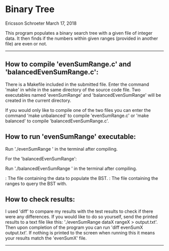 # Binary Tree
Ericsson Schroeter
March 17, 2018

This program populates a binary search tree with a given file of integer data.
It then finds if the numbers within given ranges (provided in another file) are
even or not.

*******************************************************************************

## How to compile 'evenSumRange.c' and 'balancedEvenSumRange.c':

There is a Makefile included in the submitted file.  Enter the command 'make' in
while in the same directory of the source code file.  Two executables named
'evenSumRange' and 'balancedEvenSumRange' will be created in the current directory.

If you would only like to compile one of the two files you can enter the command
'make unbalanced' to compile 'evenSumRange.c' or 'make balanced' to compile
'balancedEvenSumRange.c'.

## How to run 'evenSumRange' executable:

Run './evenSumRange <data-file> <range-file>' in the terminal after compiling.

For the 'balancedEvenSumRange':

Run './balancedEvenSumRange <data-file> <range-file>' in the terminal after
compiling.

<data-file>: The file containing the data to populate the BST.
<range-file>: The file containing the ranges to query the BST with.

## How to check results:

I used 'diff' to compare my results with the test results to check if there were
any differences.  If you would like to do so yourself, send the printed results
to a text file like this: './evenSumRange dataX rangeX > output.txt'.  Then
upon completion of the program you can run 'diff evenSumX output.txt'.  If
nothing is printed to the screen when running this it means your results match
the 'evenSumX' file.

*******************************************************************************
